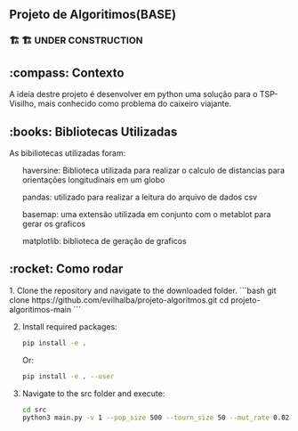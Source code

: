 ## Projeto de Algoritimos(BASE)


###	:building_construction:	:building_construction: UNDER CONSTRUCTION

<h2>:compass: Contexto</h2>
<p>A ideia destre projeto é desenvolver em python uma solução para o TSP-Visilho, mais conhecido como problema do caixeiro viajante.</p>

<h2>:books: Bibliotecas Utilizadas</h2>
<p>As bibiliotecas utilizadas foram:</p>
  <ul>haversine: Biblioteca utilizada para realizar o calculo de distancias para orientações longitudinais em um globo</ul>
  <ul>pandas: utilizado para realizar a leitura do arquivo de dados csv</ul>
  <ul>basemap: uma extensão utilizada em conjunto com o metablot para gerar os graficos</ul>
  <ul>matplotlib: biblioteca de geração de graficos</ul>



<h2>:rocket: Como rodar</h2>
1. Clone the repository and navigate to the downloaded folder.
    ```bash
    git clone https://github.com/evilhalba/projeto-algoritmos.git
    cd projeto-algoritimos-main
    ```

2. Install required packages:
	```bash
	pip install -e .
	```
    Or:
	```bash
	pip install -e . --user
	```

3. Navigate to the src folder and execute:
    ```bash
    cd src
    python3 main.py -v 1 --pop_size 500 --tourn_size 50 --mut_rate 0.02 --n_gen 20 --cities_fn '../data/places.csv'
    ```
